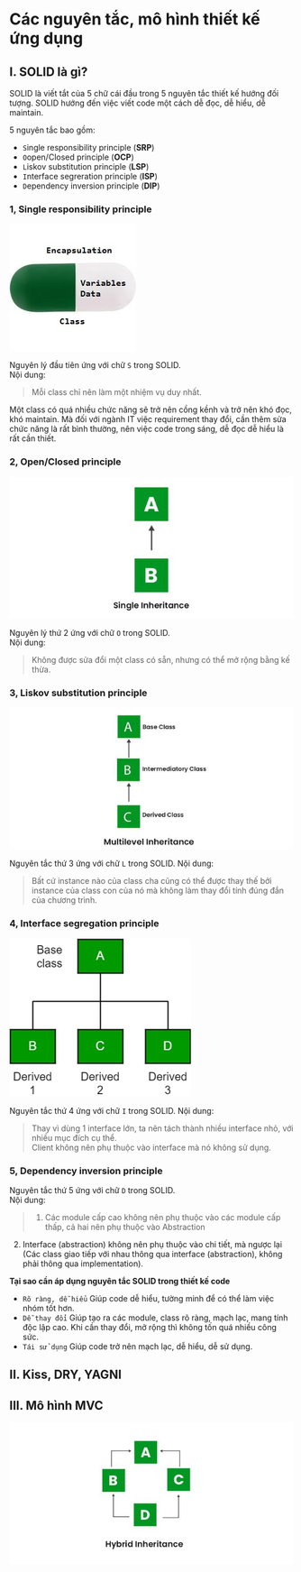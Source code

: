 # Các nguyên tắc, mô hình thiết kế ứng dụng

## I. SOLID là gì?
SOLID là viết tắt của 5 chữ cái đầu trong 5 nguyên tắc thiết kế hướng đối tượng. SOLID hướng đến việc viết code một cách dễ đọc, dễ hiểu, dễ maintain.

5 nguyên tắc bao gồm:
+ `S`ingle responsibility principle (**SRP**)
+ `O`open/Closed principle (**OCP**)
+ `L`iskov substitution principle (**LSP**)
+ `I`nterface segreration principle (**ISP**)
+ `D`ependency inversion principle (**DIP**)

### 1, Single responsibility principle
![alt text](image.png)

Nguyên lý đầu tiên ứng với chữ `S` trong SOLID.  
Nội dung:  
>Mỗi class chỉ nên làm một nhiệm vụ duy nhất.

Một class có quá nhiều chức năng sẽ trở nên cồng kềnh và trở nên khó đọc, khó maintain. Mà đối với ngành IT việc requirement thay đổi, cần thêm sửa chức năng là rất bình thường, nên việc code trong sáng, dễ đọc dễ hiểu là rất cần thiết.

<!--Thêm ví dụ-->

### 2, Open/Closed principle
![alt text](image-1.png)

Nguyên lý thứ 2 ứng với chữ `O` trong SOLID.  
Nội dung:  
>Không được sửa đổi một class có sẵn, nhưng có thể mở rộng bằng kế thừa.

<!--Thêm ví dụ-->

### 3, Liskov substitution principle
![alt text](image-2.png)  

Nguyên tắc thứ 3 ứng với chữ `L` trong SOLID.
Nội dung:  
>Bất cứ instance nào của class cha cũng có thể được thay thế bởi instance của class con của nó mà không làm thay đổi tính đúng đắn của chương trình.

### 4, Interface segregation principle
![alt text](image-3.png)

Nguyên tắc thứ 4 ứng với chữ `I` trong SOLID.
Nội dung:  
>Thay vì dùng 1 interface lớn, ta nên tách thành nhiều interface nhỏ, với nhiều mục đích cụ thể.  
Client không nên phụ thuộc vào interface mà nó không sử dụng.

### 5, Dependency inversion principle

Nguyên tắc thứ 5 ứng với chữ `D` trong SOLID.  
Nội dung:  
>1. Các module cấp cao không nên phụ thuộc vào các module cấp thấp, cả hai nên phụ thuộc vào Abstraction  
2. Interface (abstraction) không nên phụ thuộc vào chi tiết, mà ngược lại (Các class giao tiếp với nhau thông qua interface (abstraction), không phải thông qua implementation).

**Tại sao cần áp dụng nguyên tắc SOLID trong thiết kế code**  
+ `Rõ ràng, dễ hiểu`
  Giúp code dễ hiểu, tường minh để có thể làm việc nhóm tốt hơn.
+ `Dễ thay đổi`
  Giúp tạo ra các module, class rõ ràng, mạch lạc, mang tính độc lập cao. Khi cần thay đổi, mở rộng thì không tốn quá nhiều công sức.
+ `Tái sử dụng`
  Giúp code trở nên mạch lạc, dễ hiểu, dễ sử dụng.

## II. Kiss, DRY, YAGNI


## III. Mô hình MVC
![alt text](image-4.png)
